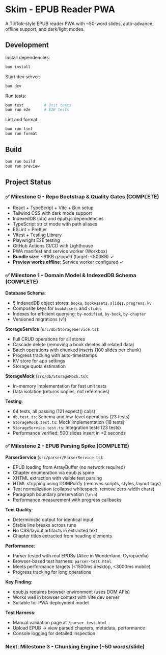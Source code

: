 # Skim - EPUB Reader PWA

A TikTok-style EPUB reader PWA with ~50-word slides, auto-advance, offline support, and dark/light modes.

## Development

Install dependencies:
```bash
bun install
```

Start dev server:
```bash
bun dev
```

Run tests:
```bash
bun test         # Unit tests
bun run e2e      # E2E tests
```

Lint and format:
```bash
bun run lint
bun run format
```

## Build

```bash
bun run build
bun run preview
```

## Project Status

### ✅ Milestone 0 - Repo Bootstrap & Quality Gates (COMPLETE)

- React + TypeScript + Vite + Bun setup
- Tailwind CSS with dark mode support
- IndexedDB (idb) and epub.js dependencies
- TypeScript strict mode with path aliases
- ESLint + Prettier
- Vitest + Testing Library
- Playwright E2E testing
- GitHub Actions CI/CD with Lighthouse
- PWA manifest and service worker (Workbox)
- **Bundle size**: ~61KB gzipped (target: <500KB) ✓
- **Preview works offline**: Service worker configured ✓

### ✅ Milestone 1 - Domain Model & IndexedDB Schema (COMPLETE)

**Database Schema**:
- 5 IndexedDB object stores: `books`, `bookAssets`, `slides`, `progress`, `kv`
- Composite keys for `bookAssets` and `slides`
- Indexes for efficient querying: `by-modified`, `by-book`, `by-chapter`
- Versioned migrations (v1)

**StorageService** (`src/db/StorageService.ts`):
- Full CRUD operations for all stores
- Cascade delete (removing a book deletes all related data)
- Batch operations with chunked inserts (100 slides per chunk)
- Progress tracking with auto-timestamps
- KV store for app settings
- Storage quota estimation

**StorageMock** (`src/db/StorageMock.ts`):
- In-memory implementation for fast unit tests
- Data isolation (returns copies, not references)

**Testing**:
- 64 tests, all passing (121 expect() calls)
- `db.test.ts`: Schema and low-level operations (23 tests)
- `StorageMock.test.ts`: Mock implementation (18 tests)
- `StorageService.test.ts`: Integration tests (23 tests)
- Performance verified: 500 slides insert in <2 seconds

### ✅ Milestone 2 - EPUB Parsing Spike (COMPLETE)

**ParserService** (`src/parser/ParserService.ts`):
- EPUB loading from ArrayBuffer (no network required)
- Chapter enumeration via epub.js spine
- XHTML extraction with visible text parsing
- HTML stripping using DOMPurify (removes scripts, styles, layout tags)
- Text normalization (collapse whitespace, remove zero-width chars)
- Paragraph boundary preservation (`\n\n`)
- Performance measurement with progress callbacks

**Text Quality**:
- Deterministic output for identical input
- Stable line breaks across runs
- No CSS/layout artifacts in extracted text
- Chapter titles extracted from heading elements

**Performance**:
- Parser tested with real EPUBs (Alice in Wonderland, Cyropaedia)
- Browser-based test harness: `parser-test.html`
- Meets performance targets (<1500ms desktop, <3000ms mobile)
- Progress tracking for long operations

**Key Finding**:
- epub.js requires browser environment (uses DOM APIs)
- Works well in browser context with Vite dev server
- Suitable for PWA deployment model

**Test Harness**:
- Manual validation page at `/parser-test.html`
- Upload EPUB → view parsed chapters, metadata, performance
- Console logging for detailed inspection

### Next: Milestone 3 - Chunking Engine (~50 words/slide)
